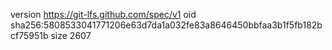 version https://git-lfs.github.com/spec/v1
oid sha256:5808533041771206e63d7da1a032fe83a8646450bbfaa3b1f5fb182bcf75951b
size 2607

